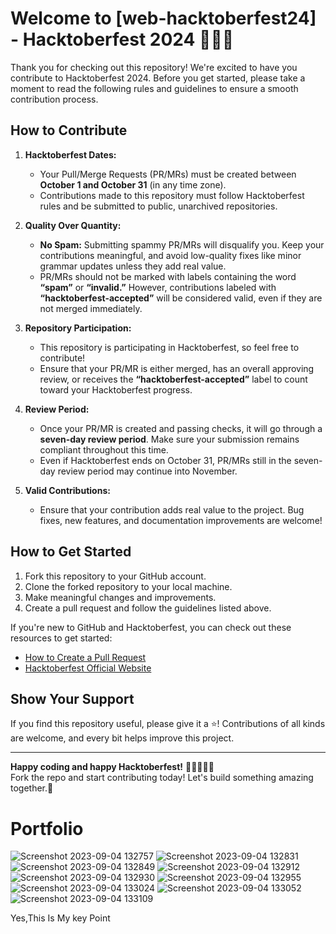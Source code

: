 # Welcome to [web-hacktoberfest24] - Hacktoberfest 2024 🐙🦥🎉

Thank you for checking out this repository! We're excited to have you contribute to Hacktoberfest 2024. Before you get started, please take a moment to read the following rules and guidelines to ensure a smooth contribution process.

## How to Contribute

1. **Hacktoberfest Dates:**
   - Your Pull/Merge Requests (PR/MRs) must be created between **October 1 and October 31** (in any time zone).
   - Contributions made to this repository must follow Hacktoberfest rules and be submitted to public, unarchived repositories.

2. **Quality Over Quantity:**
   - **No Spam:** Submitting spammy PR/MRs will disqualify you. Keep your contributions meaningful, and avoid low-quality fixes like minor grammar updates unless they add real value.
   - PR/MRs should not be marked with labels containing the word **“spam”** or **“invalid.”** However, contributions labeled with **“hacktoberfest-accepted”** will be considered valid, even if they are not merged immediately.

3. **Repository Participation:**
   - This repository is participating in Hacktoberfest, so feel free to contribute!
   - Ensure that your PR/MR is either merged, has an overall approving review, or receives the **“hacktoberfest-accepted”** label to count toward your Hacktoberfest progress.

4. **Review Period:**
   - Once your PR/MR is created and passing checks, it will go through a **seven-day review period**. Make sure your submission remains compliant throughout this time.
   - Even if Hacktoberfest ends on October 31, PR/MRs still in the seven-day review period may continue into November.

5. **Valid Contributions:**
   - Ensure that your contribution adds real value to the project. Bug fixes, new features, and documentation improvements are welcome!

## How to Get Started

1. Fork this repository to your GitHub account.
2. Clone the forked repository to your local machine.
3. Make meaningful changes and improvements.
4. Create a pull request and follow the guidelines listed above.

If you're new to GitHub and Hacktoberfest, you can check out these resources to get started:
- [How to Create a Pull Request](https://docs.github.com/en/github/collaborating-with-issues-and-pull-requests/creating-a-pull-request)
- [Hacktoberfest Official Website](https://hacktoberfest.com)

## Show Your Support

If you find this repository useful, please give it a ⭐! Contributions of all kinds are welcome, and every bit helps improve this project.

---

**Happy coding and happy Hacktoberfest!** 👨‍💻👩‍💻🦥  
Fork the repo and start contributing today! Let's build something amazing together.🚀

# Portfolio
![Screenshot 2023-09-04 132757](https://github.com/skanarul8002/Portfolio/assets/112712827/d0f9cba8-19da-4ca7-b017-8e216720d8c8)
![Screenshot 2023-09-04 132831](https://github.com/skanarul8002/Portfolio/assets/112712827/ad71e33f-f514-413a-92dd-a670044e2822)
![Screenshot 2023-09-04 132849](https://github.com/skanarul8002/Portfolio/assets/112712827/ea065cf9-5e51-47dc-83b9-821943f2f70a)
![Screenshot 2023-09-04 132912](https://github.com/skanarul8002/Portfolio/assets/112712827/f77a1c27-a263-4853-9f0f-040d3e3a9cd1)
![Screenshot 2023-09-04 132930](https://github.com/skanarul8002/Portfolio/assets/112712827/7b367d26-eecb-48af-9fc9-4e9f0af98853)
![Screenshot 2023-09-04 132955](https://github.com/skanarul8002/Portfolio/assets/112712827/3ae0b64e-7d8f-4a3b-a0f0-eff542081189)
![Screenshot 2023-09-04 133024](https://github.com/skanarul8002/Portfolio/assets/112712827/09a77c49-ebe1-44a9-b122-ca6be47f2a4a)
![Screenshot 2023-09-04 133052](https://github.com/skanarul8002/Portfolio/assets/112712827/b70f03b7-e4a3-4cc9-8e61-0e99a5c373e1)
![Screenshot 2023-09-04 133109](https://github.com/skanarul8002/Portfolio/assets/112712827/872cfd21-5507-47a7-a45a-938e9794c2d4)

Yes,This Is My key Point
